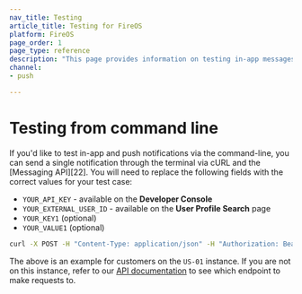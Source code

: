 ```yaml
---
nav_title: Testing
article_title: Testing for FireOS
platform: FireOS
page_order: 1
page_type: reference
description: "This page provides information on testing in-app messages and push notificatsion via the command line."
channel: 
- push

---
```


# Testing from command line

If you'd like to test in-app and push notifications via the command-line, you can send a single notification through the terminal via cURL and the [Messaging API][22]. You will need to replace the following fields with the correct values for your test case:

- `YOUR_API_KEY` - available on the **Developer Console**
- `YOUR_EXTERNAL_USER_ID` - available on the **User Profile Search** page
- `YOUR_KEY1` (optional)
- `YOUR_VALUE1` (optional)

```bash
curl -X POST -H "Content-Type: application/json" -H "Authorization: Bearer {{YOUR_API_KEY}}" -d "{\"external_user_ids\":[\"YOUR_EXTERNAL_USER_ID\"],\"messages\":{\"android_push\":{\"title\":\"Test push title\",\"alert\":\"Test push\",\"extra\":{\"YOUR_KEY1\":\"YOUR_VALUE1\"}}}}" https://rest.iad-01.braze.com/messages/send
```

The above is an example for customers on the `US-01` instance. If you are not on this instance, refer to our [API documentation][66] to see which endpoint to make requests to.

[13]: {{site.baseurl}}/api/endpoints/messaging/
[14]: https://dashboard-01.braze.com/app_settings/api_settings/
[15]: https://dashboard-01.braze.com/users/user_search/user-search/
[66]: {{site.baseurl}}/api/endpoints/messaging/send_messages/post_send_messages/